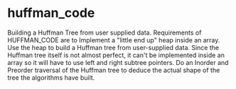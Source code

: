 # huffman_code
Building a Huffman Tree from user supplied data.
Requirements of HUFFMAN_CODE are to Implement a "little end up" heap inside an array. Use the heap to build a Huffman tree from user-supplied data. Since the Huffman tree itself is not almost perfect, it can't be implemented inside an array so it will have to use left and right subtree pointers. Do an Inorder and Preorder traversal of the Huffman tree to deduce the actual shape of the tree the algorithms have built.
